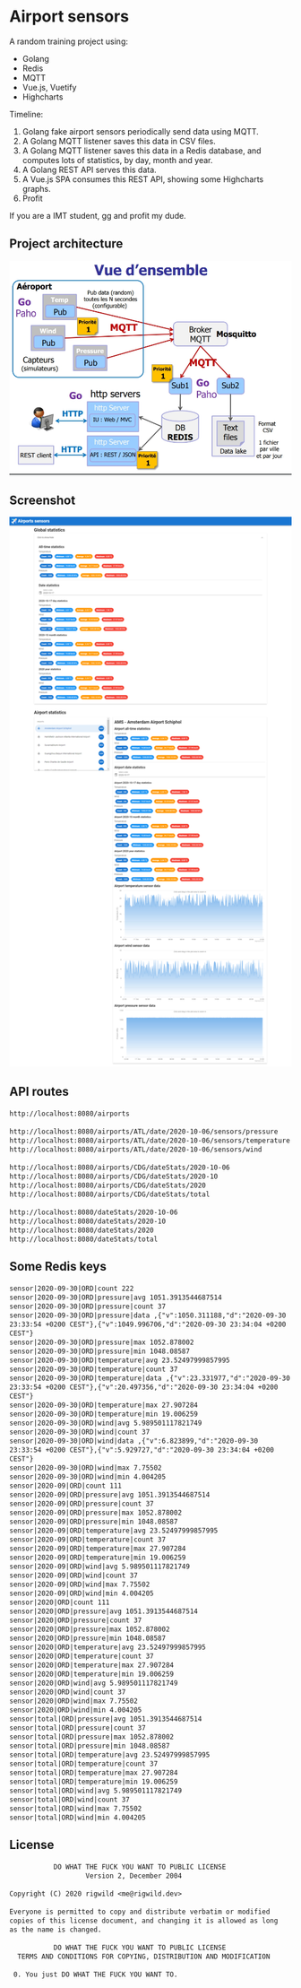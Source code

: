 # Airport sensors

A random training project using:
 - Golang
 - Redis
 - MQTT
 - Vue.js, Vuetify
 - Highcharts

Timeline:
1. Golang fake airport sensors periodically send data using MQTT.
1. A Golang MQTT listener saves this data in CSV files.
1. A Golang MQTT listener saves this data in a Redis database, and computes lots of statistics, by day, month and year.
1. A Golang REST API serves this data.
1. A Vue.js SPA consumes this REST API, showing some Highcharts graphs.
1. Profit

If you are a IMT student, gg and profit my dude.

## Project architecture

![Architecture of the project](./architecture.jpg)

## Screenshot

![Front-end screenshot](./screenshot.png)

## API routes

```
http://localhost:8080/airports

http://localhost:8080/airports/ATL/date/2020-10-06/sensors/pressure
http://localhost:8080/airports/ATL/date/2020-10-06/sensors/temperature
http://localhost:8080/airports/ATL/date/2020-10-06/sensors/wind

http://localhost:8080/airports/CDG/dateStats/2020-10-06
http://localhost:8080/airports/CDG/dateStats/2020-10
http://localhost:8080/airports/CDG/dateStats/2020
http://localhost:8080/airports/CDG/dateStats/total

http://localhost:8080/dateStats/2020-10-06
http://localhost:8080/dateStats/2020-10
http://localhost:8080/dateStats/2020
http://localhost:8080/dateStats/total
```

## Some Redis keys

```
sensor|2020-09-30|ORD|count 222
sensor|2020-09-30|ORD|pressure|avg 1051.3913544687514
sensor|2020-09-30|ORD|pressure|count 37
sensor|2020-09-30|ORD|pressure|data ,{"v":1050.311188,"d":"2020-09-30 23:33:54 +0200 CEST"},{"v":1049.996706,"d":"2020-09-30 23:34:04 +0200 CEST"}
sensor|2020-09-30|ORD|pressure|max 1052.878002
sensor|2020-09-30|ORD|pressure|min 1048.08587
sensor|2020-09-30|ORD|temperature|avg 23.52497999857995
sensor|2020-09-30|ORD|temperature|count 37
sensor|2020-09-30|ORD|temperature|data ,{"v":23.331977,"d":"2020-09-30 23:33:54 +0200 CEST"},{"v":20.497356,"d":"2020-09-30 23:34:04 +0200 CEST"}
sensor|2020-09-30|ORD|temperature|max 27.907284
sensor|2020-09-30|ORD|temperature|min 19.006259
sensor|2020-09-30|ORD|wind|avg 5.989501117821749
sensor|2020-09-30|ORD|wind|count 37
sensor|2020-09-30|ORD|wind|data ,{"v":6.823899,"d":"2020-09-30 23:33:54 +0200 CEST"},{"v":5.929727,"d":"2020-09-30 23:34:04 +0200 CEST"}
sensor|2020-09-30|ORD|wind|max 7.75502
sensor|2020-09-30|ORD|wind|min 4.004205
sensor|2020-09|ORD|count 111
sensor|2020-09|ORD|pressure|avg 1051.3913544687514
sensor|2020-09|ORD|pressure|count 37
sensor|2020-09|ORD|pressure|max 1052.878002
sensor|2020-09|ORD|pressure|min 1048.08587
sensor|2020-09|ORD|temperature|avg 23.52497999857995
sensor|2020-09|ORD|temperature|count 37
sensor|2020-09|ORD|temperature|max 27.907284
sensor|2020-09|ORD|temperature|min 19.006259
sensor|2020-09|ORD|wind|avg 5.989501117821749
sensor|2020-09|ORD|wind|count 37
sensor|2020-09|ORD|wind|max 7.75502
sensor|2020-09|ORD|wind|min 4.004205
sensor|2020|ORD|count 111
sensor|2020|ORD|pressure|avg 1051.3913544687514
sensor|2020|ORD|pressure|count 37
sensor|2020|ORD|pressure|max 1052.878002
sensor|2020|ORD|pressure|min 1048.08587
sensor|2020|ORD|temperature|avg 23.52497999857995
sensor|2020|ORD|temperature|count 37
sensor|2020|ORD|temperature|max 27.907284
sensor|2020|ORD|temperature|min 19.006259
sensor|2020|ORD|wind|avg 5.989501117821749
sensor|2020|ORD|wind|count 37
sensor|2020|ORD|wind|max 7.75502
sensor|2020|ORD|wind|min 4.004205
sensor|total|ORD|pressure|avg 1051.3913544687514
sensor|total|ORD|pressure|count 37
sensor|total|ORD|pressure|max 1052.878002
sensor|total|ORD|pressure|min 1048.08587
sensor|total|ORD|temperature|avg 23.52497999857995
sensor|total|ORD|temperature|count 37
sensor|total|ORD|temperature|max 27.907284
sensor|total|ORD|temperature|min 19.006259
sensor|total|ORD|wind|avg 5.989501117821749
sensor|total|ORD|wind|count 37
sensor|total|ORD|wind|max 7.75502
sensor|total|ORD|wind|min 4.004205
```

## License

```
           DO WHAT THE FUCK YOU WANT TO PUBLIC LICENSE
                   Version 2, December 2004
 
Copyright (C) 2020 rigwild <me@rigwild.dev>

Everyone is permitted to copy and distribute verbatim or modified
copies of this license document, and changing it is allowed as long
as the name is changed.
 
           DO WHAT THE FUCK YOU WANT TO PUBLIC LICENSE
  TERMS AND CONDITIONS FOR COPYING, DISTRIBUTION AND MODIFICATION

 0. You just DO WHAT THE FUCK YOU WANT TO.
 ```
